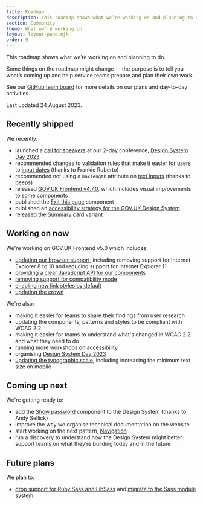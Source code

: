 ```yaml
---
title: Roadmap
description: This roadmap shows what we’re working on and planning to do.
section: Community
theme: What we’re working on
layout: layout-pane.njk
order: 9
---
```


This roadmap shows what we’re working on and planning to do.

Some things on the roadmap might change — the purpose is to tell you what’s coming up and help service teams prepare and plan their own work.

See our [GitHub team board](https://github.com/orgs/alphagov/projects/53) for more details on our plans and day-to-day activities.

Last updated 24 August 2023.

## Recently shipped

We recently:

- launched a [call for speakers](https://design-system.service.gov.uk/community/call-for-speakers-2023/) at our 2-day conference, [Design System Day 2023](https://design-system.service.gov.uk/community/design-system-day/)
- recommended changes to validation rules that make it easier for users to [input dates](https://design-system.service.gov.uk/components/date-input/) (thanks to Frankie Roberto)
- recommended not using a `maxlength` attribute on [text inputs](https://design-system.service.gov.uk/components/text-input/) (thanks to beeps)
- released [GOV.UK Frontend v4.7.0](https://github.com/alphagov/govuk-frontend/releases/tag/v4.7.0), which includes visual improvements to some components
- published the [Exit this page](/components/exit-this-page/) component
- published an [accessibility strategy for the GOV.UK Design System](/community/accessibility-strategy/)
- released the [Summary card](https://github.com/alphagov/govuk-design-system-backlog/issues/210) variant

## Working on now

We're working on GOV.UK Frontend v5.0 which includes:

- [updating our browser support](https://github.com/alphagov/govuk-frontend/issues/2621), including removing support for Internet Explorer 8 to 10 and reducing support for Internet Explorer 11
- [providing a clear JavaScript API for our components](https://github.com/alphagov/govuk-frontend/issues/1389)
- [removing support for compatibility mode](https://github.com/alphagov/govuk-frontend/issues/2769)
- [enabling new link styles by default](https://github.com/alphagov/govuk-frontend/issues/2350)
- [updating the crown](https://github.com/alphagov/govuk-frontend/issues/4019)

We're also:

- making it easier for teams to share their findings from user research
- updating the components, patterns and styles to be compliant with WCAG 2.2
- making it easier for teams to understand what's changed in WCAG 2.2 and what they need to do
- running more workshops on accessibility
- organising [Design System Day 2023](https://design-system.service.gov.uk/community/design-system-day/)
- [updating the typographic scale](https://github.com/alphagov/govuk-design-system/issues/2289), including increasing the minimum text size on mobile

## Coming up next

We're getting ready to:

- add the [Show password](https://github.com/alphagov/govuk-design-system-backlog/issues/240) component to the Design System (thanks to Andy Sellick)
- improve the way we organise technical documentation on the website
- start working on the next pattern, [Navigation](https://github.com/alphagov/govuk-design-system-backlog/issues/76)
- run a discovery to understand how the Design System might better support teams on what they’re building today and in the future

## Future plans

We plan to:

- [drop support for Ruby Sass and LibSass](https://github.com/alphagov/govuk-frontend/issues/2637) and [migrate to the Sass module system](https://github.com/alphagov/govuk-frontend/issues/1791)
